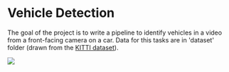 # Vehicle Detection 

The goal of the project is to write a pipeline to identify vehicles in a video from a front-facing camera on a car. 
Data for this tasks are in 'dataset' folder (drawn from the [KITTI dataset](http://www.cvlibs.net/datasets/kitti/raw_data.php?type=road)).

![](demo.gif)